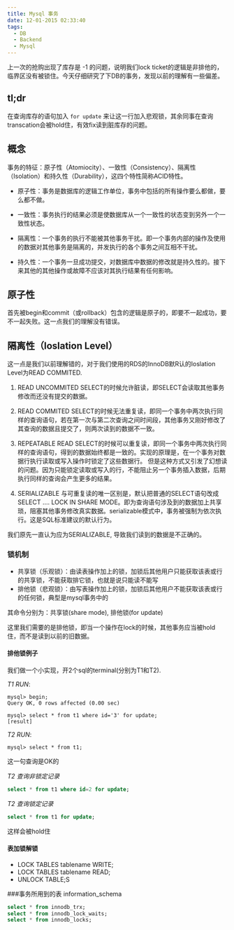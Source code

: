 ```yaml
---
title: Mysql 事务
date: 12-01-2015 02:33:40
tags:
  - DB
  - Backend
  - Mysql
---
```


上一次的抢购出现了库存是 -1 的问题，说明我们lock ticket的逻辑是非排他的，临界区没有被锁住。今天仔细研究了下DB的事务，发现以前的理解有一些偏差。

## tl;dr
在查询库存的语句加入 `for update` 来让这一行加入悲观锁，其余同事在查询transcation会被hold住，有效fix读到脏库存的问题。

## 概念
事务的特征：原子性（Atomiocity）、一致性（Consistency）、隔离性（Isolation）和持久性（Durability），这四个特性简称ACID特性。

* 原子性：事务是数据库的逻辑工作单位，事务中包括的所有操作要么都做，要么都不做。

* 一致性：事务执行的结果必须是使数据库从一个一致性的状态变到另外一个一致性状态。

* 隔离性：一个事务的执行不能被其他事务干扰。即一个事务内部的操作及使用的数据对其他事务是隔离的，并发执行的各个事务之间互相不干扰。

* 持久性：一个事务一旦成功提交，对数据库中数据的修改就是持久性的。接下来其他的其他操作或故障不应该对其执行结果有任何影响。

## 原子性
首先被begin和commit（或rollback）包含的逻辑是原子的，即要不一起成功，要不一起失败。这一点我们的理解没有错误。

## 隔离性（Ioslation Level）
这一点是我们以前理解错的，对于我们使用的RDS的InnoDB默R认的Ioslation Level为READ COMMITED.


1. READ UNCOMMITED
SELECT的时候允许脏读，即SELECT会读取其他事务修改而还没有提交的数据。

2. READ COMMITED
SELECT的时候无法重复读，即同一个事务中两次执行同样的查询语句，若在第一次与第二次查询之间时间段，其他事务又刚好修改了其查询的数据且提交了，则两次读到的数据不一致。

3. REPEATABLE READ
SELECT的时候可以重复读，即同一个事务中两次执行同样的查询语句，得到的数据始终都是一致的。实现的原理是，在一个事务对数据行执行读取或写入操作时锁定了这些数据行。
但是这种方式又引发了幻想读的问题。因为只能锁定读取或写入的行，不能阻止另一个事务插入数据，后期执行同样的查询会产生更多的结果。

4. SERIALIZABLE
与可重复读的唯一区别是，默认把普通的SELECT语句改成SELECT …. LOCK IN SHARE MODE。即为查询语句涉及到的数据加上共享琐，阻塞其他事务修改真实数据。serializable模式中，事务被强制为依次执行。这是SQL标准建议的默认行为。


我们原先一直认为应为SERIALIZABLE, 导致我们读到的数据是不正确的。

### 锁机制
+ 共享锁（乐观锁）：由读表操作加上的锁，加锁后其他用户只能获取该表或行的共享锁，不能获取排它锁，也就是说只能读不能写
+ 排他锁（悲观锁）：由写表操作加上的锁，加锁后其他用户不能获取该表或行的任何锁，典型是mysql事务中的

其命令分别为：共享锁(share mode), 排他锁(for update)

这里我们需要的是排他锁，即当一个操作在lock的时候，其他事务应当被hold住，而不是读到以前的旧数据。

#### 排他锁例子
我们做一个小实现，开2个sql的terminal(分别为T1和T2).

*T1 RUN*:
```shell
mysql> begin;
Query OK, 0 rows affected (0.00 sec)

mysql> select * from t1 where id='3' for update;
[result]
```

*T2 RUN*:
```shell
mysql> select * from t1;
```
这一句查询是OK的

*T2 查询非锁定记录*
```sql
select * from t1 where id=2 for update;
```

*T2 查询锁定记录*
```sql
select * from t1 for update;
```
这样会被hold住

#### 表加锁解锁
+ LOCK TABLES tablename WRITE;
+ LOCK TABLES tablename READ;
+ UNLOCK TABLE;S

###事务所用到的表
information_schema
```sql
select * from innodb_trx;
select * from innodb_lock_waits;
select * from innodb_locks;
```
